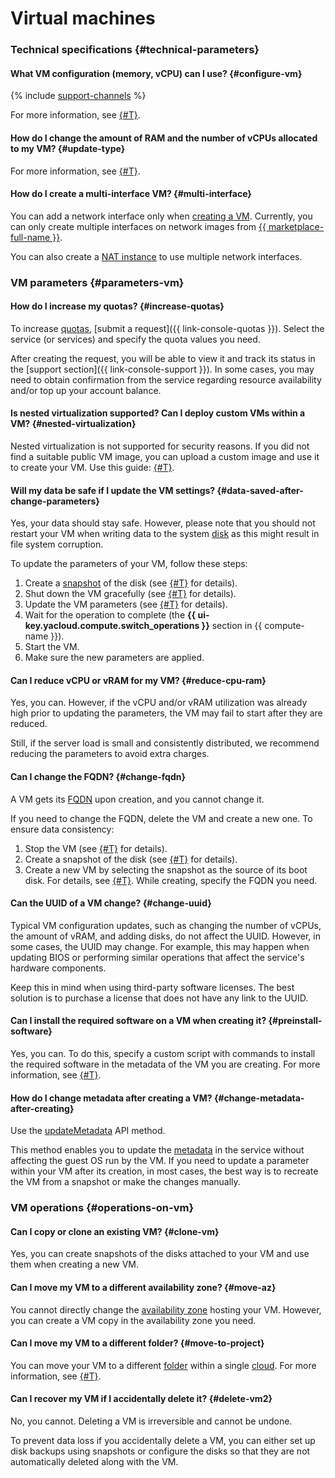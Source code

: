 
# Virtual machines

### Technical specifications {#technical-parameters}

#### What VM configuration (memory, vCPU) can I use? {#configure-vm}

{% include [support-channels](../../_includes/compute/compute-resources.md) %}

For more information, see [{#T}](../../compute/concepts/performance-levels.md).

#### How do I change the amount of RAM and the number of vCPUs allocated to my VM? {#update-type}

For more information, see [{#T}](../../compute/operations/vm-control/vm-update-resources.md).

#### How do I create a multi-interface VM? {#multi-interface}

You can add a network interface only when [creating a VM](../../compute/operations/index.md#vm-create). Currently, you can only create multiple interfaces on network images from [{{ marketplace-full-name }}](/marketplace?categories=network). 

You can also create a [NAT instance](../../vpc/tutorials/nat-instance) to use multiple network interfaces.

### VM parameters {#parameters-vm}

#### How do I increase my quotas? {#increase-quotas}

To increase [quotas](../../compute/concepts/limits.md#compute-quotas), [submit a request]({{ link-console-quotas }}). Select the service (or services) and specify the quota values you need.

After creating the request, you will be able to view it and track its status in the [support section]({{ link-console-support }}). In some cases, you may need to obtain confirmation from the service regarding resource availability and/or top up your account balance.

#### Is nested virtualization supported? Can I deploy custom VMs within a VM? {#nested-virtualization}

Nested virtualization is not supported for security reasons. If you did not find a suitable public VM image, you can upload a custom image and use it to create your VM. Use this guide: [{#T}](../../compute/operations/vm-create/create-from-user-image.md).

#### Will my data be safe if I update the VM settings? {#data-saved-after-change-parameters}

Yes, your data should stay safe. However, please note that you should not restart your VM when writing data to the system [disk](../../compute/concepts/disk.md) as this might result in file system corruption.

To update the parameters of your VM, follow these steps:
1. Create a [snapshot](../../compute/concepts/snapshot.md) of the disk (see [{#T}](../../compute/operations/disk-control/create-snapshot.md) for details).
1. Shut down the VM gracefully (see [{#T}](../../compute/operations/vm-control/vm-stop-and-start.md) for details).
1. Update the VM parameters (see [{#T}](../../compute/operations/vm-control/vm-update-resources.md) for details).
1. Wait for the operation to complete (the **{{ ui-key.yacloud.compute.switch_operations }}** section in {{ compute-name }}).
1. Start the VM.
1. Make sure the new parameters are applied.

#### Can I reduce vCPU or vRAM for my VM? {#reduce-cpu-ram}

Yes, you can. However, if the vCPU and/or vRAM utilization was already high prior to updating the parameters, the VM may fail to start after they are reduced.

Still, if the server load is small and consistently distributed, we recommend reducing the parameters to avoid extra charges.

#### Can I change the FQDN? {#change-fqdn}

A VM gets its [FQDN](../../vpc/concepts/address.md#fqdn) upon creation, and you cannot change it.

If you need to change the FQDN, delete the VM and create a new one. To ensure data consistency:
1. Stop the VM (see [{#T}](../../compute/operations/vm-control/vm-stop-and-start.md#stop) for details).
1. Create a snapshot of the disk (see [{#T}](../../compute/operations/disk-control/create-snapshot.md) for details).
1. Create a new VM by selecting the snapshot as the source of its boot disk. For details, see [{#T}](../../compute/operations/vm-create/create-from-snapshots.md). While creating, specify the FQDN you need.

#### Can the UUID of a VM change? {#change-uuid}

Typical VM configuration updates, such as changing the number of vCPUs, the amount of vRAM, and adding disks, do not affect the UUID. However, in some cases, the UUID may change. For example, this may happen when updating BIOS or performing similar operations that affect the service's hardware components.

Keep this in mind when using third-party software licenses. The best solution is to purchase a license that does not have any link to the UUID.

#### Can I install the required software on a VM when creating it? {#preinstall-software}

Yes, you can. To do this, specify a custom script with commands to install the required software in the metadata of the VM you are creating. For more information, see [{#T}](../../compute/operations/vm-create/create-with-cloud-init-scripts.md).

#### How do I change metadata after creating a VM? {#change-metadata-after-creating}

Use the [updateMetadata](../../compute/api-ref/Instance/updateMetadata.md) API method.

This method enables you to update the [metadata](../../compute/concepts/vm-metadata.md) in the service without affecting the guest OS run by the VM. If you need to update a parameter within your VM after its creation, in most cases, the best way is to recreate the VM from a snapshot or make the changes manually.

### VM operations {#operations-on-vm}

#### Can I copy or clone an existing VM? {#clone-vm}

Yes, you can create snapshots of the disks attached to your VM and use them when creating a new VM.

#### Can I move my VM to a different availability zone? {#move-az}

You cannot directly change the [availability zone](../../overview/concepts/geo-scope.md) hosting your VM. However, you can create a VM copy in the availability zone you need.

#### Can I move my VM to a different folder? {#move-to-project}

You can move your VM to a different [folder](../../resource-manager/concepts/resources-hierarchy.md#folder) within a single [cloud](../../resource-manager/concepts/resources-hierarchy.md#cloud). For more information, see [{#T}](../../compute/operations/vm-control/vm-change-folder.md).

#### Can I recover my VM if I accidentally delete it? {#delete-vm2}

No, you cannot. Deleting a VM is irreversible and cannot be undone.

To prevent data loss if you accidentally delete a VM, you can either set up disk backups using snapshots or configure the disks so that they are not automatically deleted along with the VM.